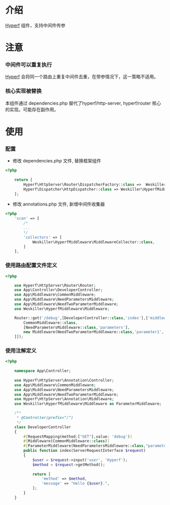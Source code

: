 # 介绍
[Hyperf](https://github.com/hyperf/hyperf) 组件，支持中间件传参

# 注意

### 中间件可以重复执行
[Hyperf](https://github.com/hyperf/hyperf) 会将同一个路由上重复中间件去重，在带参情况下，这一策略不适用。
### 核心实现被替换
本组件通过 dependencies.php 替代了hyperf/http-server, hyperf/router 核心的实现。可能存在副作用。

# 使用

### 配置
* 修改 dependencies.php 文件, 替换框架组件
```php
<?php
    
    return [
        Hyperf\HttpServer\Router\DispatcherFactory::class =>  Weskiller\HyperfMiddleware\DispatcherFactory::class,
        Hyperf\Dispatcher\HttpDispatcher::class => Weskiller\HyperfMiddleware\HttpDispatcher::class,
    ];
```

* 修改 annotations.php 文件, 新增中间件收集器
```php
<?php
    'scan' => [
        /*
        ...
        */
        'collectors' => [
            Weskiller\HyperfMiddleware\MiddlewareCollector::class,
        ]
    ],
```
### 使用路由配置文件定义    
```php
<?php

    use Hyperf\HttpServer\Router\Router;
    use App\Controller\DeveloperController;
    use App\Middleware\CommonMiddleware;
    use App\Middleware\NeedParametersMiddleware;
    use App\Middleware\NeedTwoParameterMiddleware;
    use Weskiller\HyperfMiddleware\Middleware;

    Router::get('/debug',[DeveloperController::class,'index'],['middleware' => [
        CommonMiddleware::class,                                                        //默认
        [NeedParametersMiddleware::class,'parameters'],                                 //带参数组
        new Middleware(NeedTwoParameterMiddleware::class,'parameter1','parameter2'),    //中间件实例
    ]]);
```

### 使用注解定义
```php
<?php
    
    namespace App\Controller;
    
    use Hyperf\HttpServer\Annotation\Controller;
    use App\Middleware\CommonMiddleware;
    use App\Middleware\NeedParametersMiddleware;
    use App\Middleware\NeedTwoParameterMiddleware;
    use Hyperf\HttpServer\Annotation\Middleware;
    use Weskiller\HyperfMiddleware\Middleware as ParameterMiddleware;

    /**
     * @Controller(prefix="/")
     */
    class DeveloperController
    {
        #[RequestMapping(method:["GET"],value: 'debug')]
        #[Middleware(CommonMiddleware::class)]
        #[ParameterMiddleware(NeedParametersMiddleware::class,"parameter")] //可以和原注解混用，原注解优先级更高（先进后出）
        public function index(ServerRequestInterface $request)
        {
            $user = $request->input('user', 'Hyperf');
            $method = $request->getMethod();
    
            return [
                'method' => $method,
                'message' => "Hello {$user}.",
            ];
        }
    }
```